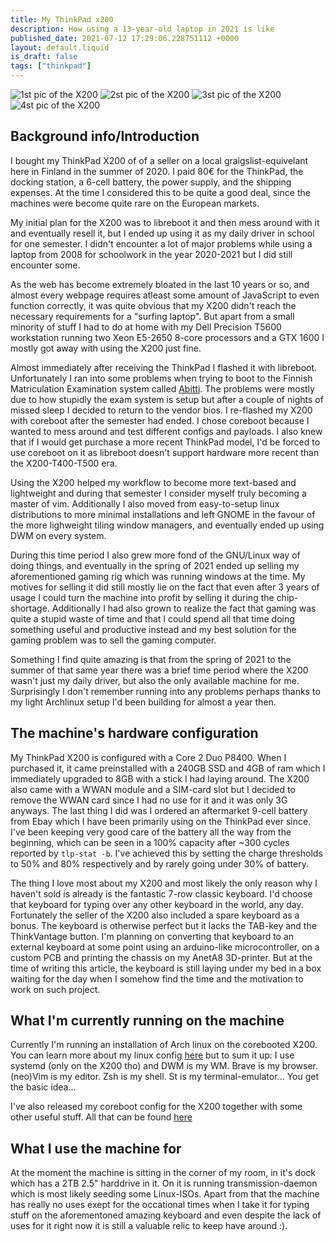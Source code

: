 ```yaml
---
title: My ThinkPad x200
description: How using a 13-year-old laptop in 2021 is like
published_date: 2021-07-12 17:29:06.228751112 +0000
layout: default.liquid
is_draft: false
tags: ["thinkpad"]
---
```


![1st pic of the X200](/static/x200_1.png)
![2st pic of the X200](/static/x200_2.png)
![3st pic of the X200](/static/x200_3.png)
![4st pic of the X200](/static/x200_4.png)

## Background info/Introduction

I bought my ThinkPad X200 of of a seller on a local graigslist-equivelant here in Finland in the summer of 2020. I paid 80€ for the ThinkPad, the docking station, a 6-cell battery, the power supply, and the shipping expenses. At the time I considered this to be quite a good deal, since the machines were become quite rare on the European markets.

My initial plan for the X200 was to libreboot it and then mess around with it and eventually resell it, but I ended up using it as my daily driver in school for one semester. I didn't encounter a lot of major problems while using a laptop from 2008 for schoolwork in the year 2020-2021 but I did still encounter some.

As the web has become extremely bloated in the last 10 years or so, and almost every webpage requires atleast some amount of JavaScript to even function correctly, it was quite obvious that my X200 didn't reach the necessary requirements for a "surfing laptop". But apart from a small minority of stuff I had to do at home with my Dell Precision T5600 workstation running two Xeon E5-2650 8-core processors and a GTX 1600 I mostly got away with using the X200 just fine.

Almost immediately after receiving the ThinkPad I flashed it with libreboot. Unfortunately I ran into some problems when trying to boot to the Finnish Matriculation Examination system called [Abitti](https://github.com/digabi/digabi-os). The problems were mostly due to how stupidly the exam system is setup but after a couple of nights of missed sleep I decided to return to the vendor bios. I re-flashed my X200 with coreboot after the semester had ended. I chose coreboot because I wanted to mess around and test different configs and payloads. I also knew that if I would get purchase a more recent ThinkPad model, I'd be forced to use coreboot on it as libreboot doesn't support hardware more recent than the X200-T400-T500 era.

Using the X200 helped my workflow to become more text-based and lightweight and during that semester I consider myself truly becoming a master of vim. Additionally I also moved from easy-to-setup linux distributions to more minimal installations and left GNOME in the favour of the more lighweight tiling window managers, and eventually ended up using DWM on every system.

During this time period I also grew more fond of the GNU/Linux way of doing things, and eventually in the spring of 2021 ended up selling my aforementioned gaming rig which was running windows at the time. My motives for selling it did still mostly lie on the fact that even after 3 years of usage I could turn the machine into profit by selling it during the chip-shortage. Additionally I had also grown to realize the fact that gaming was quite a stupid waste of time and that I could spend all that time doing something useful and productive instead and my best solution for the gaming problem was to sell the gaming computer.

Something I find quite amazing is that from the spring of 2021 to the summer of that same year there was a brief time period where the X200 wasn't just my daily driver, but also the only available machine for me. Surprisingly I don't remember running into any problems perhaps thanks to my light Archlinux setup I'd been building for almost a year then.

## The machine's hardware configuration

My ThinkPad X200 is configured with a Core 2 Duo P8400. When I purchased it, it came preinstalled with a 240GB SSD and 4GB of ram which I immediately upgraded to 8GB with a stick I had laying around. The X200 also came with a WWAN module and a SIM-card slot but I decided to remove the WWAN card since I had no use for it and it was only 3G anyways. The last thing I did was I ordered an aftermarket 9-cell battery from Ebay which I have been primarily using on the ThinkPad ever since. I've been keeping very good care of the battery all the way from the beginning, which can be seen in a 100% capacity after ~300 cycles reported by `tlp-stat -b`. I've achieved this by setting the charge thresholds to 50% and 80% respectively and by rarely going under 30% of battery.

The thing I love most about my X200 and most likely the only reason why I haven't sold is already is the fantastic 7-row classic keyboard. I'd choose that keyboard for typing over any other keyboard in the world, any day. Fortunately the seller of the X200 also included a spare keyboard as a bonus. The keyboard is otherwise perfect but it lacks the TAB-key and the ThinkVantage button. I'm planning on converting that keyboard to an external keyboard at some point using an arduino-like microcontroller, on a custom PCB and printing the chassis on my AnetA8 3D-printer. But at the time of writing this article, the keyboard is still laying under my bed in a box waiting for the day when I somehow find the time and the motivation to work on such project.

## What I'm currently running on the machine

Currently I'm running an installation of Arch linux on the corebooted X200. You can learn more about my linux config [here](/linux-config) but to sum it up: I use systemd (only on the X200 tho) and DWM is my WM. Brave is my browser. (neo)Vim is my editor. Zsh is my shell. St is my terminal-emulator... You get the basic idea...

I've also released my coreboot config for the X200 together with some other useful stuff. All that can be found [here](https://github.com/lajp/coreboot-x200)

## What I use the machine for

At the moment the machine is sitting in the corner of my room, in it's dock which has a 2TB 2.5" harddrive in it. On it is running transmission-daemon which is most likely seeding some Linux-ISOs. Apart from that the machine has really no uses exept for the occational times when I take it for typing stuff on the aforementoned amazing keyboard and even despite the lack of uses for it right now it is still a valuable relic to keep have around :).
